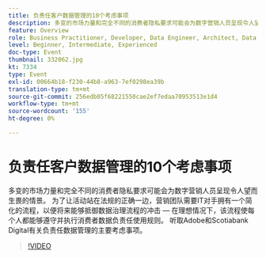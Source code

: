 ```yaml
---
title: 负责任客户数据管理的10个考虑事项
description: 多变的市场力量和完全不同的消费者隐私要求可能会为数字营销人员呈现令人望而生畏的情景。 为了让活动站在法规的正确一边，营销团队需要IT对手拥有一个简化的流程，以便将来能够抵御数据治理流程的冲击 — 在理想情况下，该流程使每个人都能够遵守并执行消费者数据负责任使用规则。 听取Adobe和Scotiabank Digital有关负责任数据管理的主要考虑事项。
feature: Overview
role: Business Practitioner, Developer, Data Engineer, Architect, Data Architect, Administrator, Leader
level: Beginner, Intermediate, Experienced
doc-type: Event
thumbnail: 332062.jpg
kt: 7334
type: Event
exl-id: 00664b18-f230-44b8-a963-7ef0298ea39b
translation-type: tm+mt
source-git-commit: 256edb05f68221550cae2ef7edaa70953513e1d4
workflow-type: tm+mt
source-wordcount: '155'
ht-degree: 0%

---
```


# 负责任客户数据管理的10个考虑事项

多变的市场力量和完全不同的消费者隐私要求可能会为数字营销人员呈现令人望而生畏的情景。 为了让活动站在法规的正确一边，营销团队需要IT对手拥有一个简化的流程，以便将来能够抵御数据治理流程的冲击 — 在理想情况下，该流程使每个人都能够遵守并执行消费者数据负责任使用规则。 听取Adobe和Scotiabank Digital有关负责任数据管理的主要考虑事项。

>[!VIDEO](https://video.tv.adobe.com/v/332062/?quality=12&learn=on)
